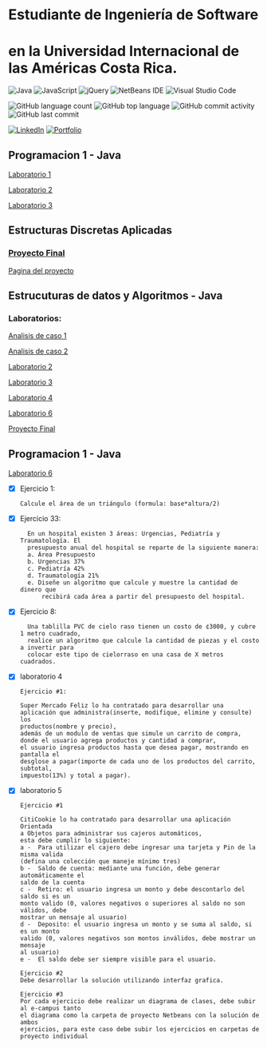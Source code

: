 # Estudiante de Ingeniería de Software
# en la Universidad Internacional de las Américas Costa Rica.

<!--START_SECTION:badges-->
![Java](https://img.shields.io/badge/java-%23ED8B00.svg?style=for-the-badge&logo=java&logoColor=white)
![JavaScript](https://img.shields.io/badge/javascript-%23323330.svg?style=for-the-badge&logo=javascript&logoColor=%23F7DF1E)
![jQuery](https://img.shields.io/badge/jquery-%230769AD.svg?style=for-the-badge&logo=jquery&logoColor=white)
![NetBeans IDE](https://img.shields.io/badge/NetBeansIDE-1B6AC6.svg?style=for-the-badge&logo=apache-netbeans-ide&logoColor=white)
![Visual Studio Code](https://img.shields.io/badge/Visual%20Studio%20Code-0078d7.svg?style=for-the-badge&logo=visual-studio-code&logoColor=white)

![GitHub language count](https://img.shields.io/github/languages/count/bash20cu/Universidad?style=for-the-badge)
![GitHub top language](https://img.shields.io/github/languages/top/bash20cu/Universidad?style=for-the-badge)
![GitHub commit activity](https://img.shields.io/github/commit-activity/m/bash20cu/Universidad?style=for-the-badge)
![GitHub last commit](https://img.shields.io/github/last-commit/bash20cu/Universidad?style=for-the-badge)

[![LinkedIn](https://img.shields.io/badge/linkedin-%230077B5.svg?style=for-the-badge&logo=linkedin&logoColor=white)](https://www.linkedin.com/in/miguel1990/)
[![Portfolio](https://img.shields.io/badge/Portfolio-%23000000.svg?style=for-the-badge&logo=firefox&logoColor=#FF7139)](https://bash20cu.github.io/Portfolio/)
<!--END_SECTION:badges-->



## Programacion 1 - Java
[Laboratorio 1 ](https://github.com/bash20cu/Universidad/tree/main/Programacion_1/Laboratorio_1)

[Laboratorio 2 ](https://github.com/bash20cu/Universidad/tree/main/Programacion_1/Laboratorio_2)

[Laboratorio 3 ](https://github.com/bash20cu/Universidad/tree/main/Programacion_1/Laboratorio_3)




## Estructuras Discretas Aplicadas 

### [Proyecto Final](https://github.com/bash20cu/Universidad/tree/main/Proyecto_Matatica_Discreta)
[Pagina del proyecto](https://bash20cu.github.io/Universidad/Proyecto_Matatica_Discreta/AlgoritmoDijkstra/)

## Estrucuturas de datos y Algoritmos - Java

### Laboratorios:
[Analisis de caso 1](https://github.com/bash20cu/Universidad/tree/main/Estructuras_de_Datos_Algoritmos/Analisis_de_caso_1)

[Analisis de caso 2](https://github.com/bash20cu/Universidad/tree/main/Estructuras_de_Datos_Algoritmos/Analisis_de_caso_2)

[Laboratorio 2 ](https://github.com/bash20cu/Universidad/tree/main/Estructuras_de_Datos_Algoritmos/Laboratorio_2)

[Laboratorio 3](https://github.com/bash20cu/Universidad/tree/main/Estructuras_de_Datos_Algoritmos/Laboratorio_3)

[Laboratorio 4 ](https://github.com/bash20cu/Universidad/tree/main/Estructuras_de_Datos_Algoritmos/Laboratorio_4)

[Laboratorio 6 ](https://github.com/bash20cu/Universidad/tree/main/Estructuras_de_Datos_Algoritmos/Laboratorio_6)

[Proyecto Final ](https://github.com/bash20cu/Universidad/tree/main/Estructuras_de_Datos_Algoritmos/Donkey_Kong)


## Programacion 1 - Java
[Laboratorio 6 ](https://github.com/bash20cu/Universidad/tree/main/Estructuras_de_Datos_Algoritmos/Laboratorio_6)


- [x] Ejercicio 1:

      Calcule el área de un triángulo (formula: base*altura/2)

- [x] Ejercicio 33:

        En un hospital existen 3 áreas: Urgencias, Pediatría y Traumatología. El
        presupuesto anual del hospital se reparte de la siguiente manera:
        a. Área Presupuesto
        b. Urgencias 37%
        c. Pediatría 42%
        d. Traumatología 21%
        e. Diseñe un algoritmo que calcule y muestre la cantidad de dinero que
            recibirá cada área a partir del presupuesto del hospital.

- [x] Ejercicio 8:

        Una tablilla PVC de cielo raso tienen un costo de ¢3000, y cubre 1 metro cuadrado, 
        realice un algoritmo que calcule la cantidad de piezas y el costo a invertir para
        colocar este tipo de cielorraso en una casa de X metros cuadrados.

      
      

- [x] laboratorio 4

      Ejercicio #1:

      Super Mercado Feliz lo ha contratado para desarrollar una 
      aplicación que administra(inserte, modifique, elimine y consulte) los 
      productos(nombre y precio), 
      además de un modulo de ventas que simule un carrito de compra, 
      donde el usuario agrega productos y cantidad a comprar, 
      el usuario ingresa productos hasta que desea pagar, mostrando en pantalla el 
      desglose a pagar(importe de cada uno de los productos del carrito, subtotal, 
      impuesto(13%) y total a pagar).
      
- [x] laboratorio 5

      Ejercicio #1

      CitiCookie lo ha contratado para desarrollar una aplicación Orientada 
      a Objetos para administrar sus cajeros automáticos, 
      esta debe cumplir lo siguiente:
      a -  Para utilizar el cajero debe ingresar una tarjeta y Pin de la misma valida 
      (defina una colección que maneje mínimo tres)
      b -  Saldo de cuenta: mediante una función, debe generar automáticamente el 
      saldo de la cuenta
      c -  Retiro: el usuario ingresa un monto y debe descontarlo del saldo si es un 
      monto valido (0, valores negativos o superiores al saldo no son válidos, debe 
      mostrar un mensaje al usuario)
      d -  Deposito: el usuario ingresa un monto y se suma al saldo, si es un monto 
      valido (0, valores negativos son montos inválidos, debe mostrar un mensaje 
      al usuario)
      e -  El saldo debe ser siempre visible para el usuario.

      Ejercicio #2
      Debe desarrollar la solución utilizando interfaz grafica.

      Ejercicio #3
      Por cada ejercicio debe realizar un diagrama de clases, debe subir al e-campus tanto 
      el diagrama como la carpeta de proyecto Netbeans con la solución de ambos 
      ejercicios, para este caso debe subir los ejercicios en carpetas de proyecto individual
